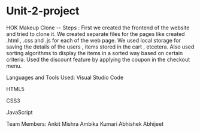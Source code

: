 # Unit-2-project


HOK Makeup Clone --
Steps :
First we created the frontend of the website and tried to clone it.
We created separate files for the pages like created .html , .css and .js for each of the web page.
We used local storage for saving the details of the users , items stored in the cart , etcetera.
Also used sorting algorithms to display the items in a sorted way based on certain criteria.
Used the discount feature by applying the coupon in the checkout menu.

Languages and Tools Used:
Visual Studio Code

HTML5

CSS3

JavaScript



Team Members:
Ankit Mishra
Ambika Kumari
Abhishek
Abhijeet
